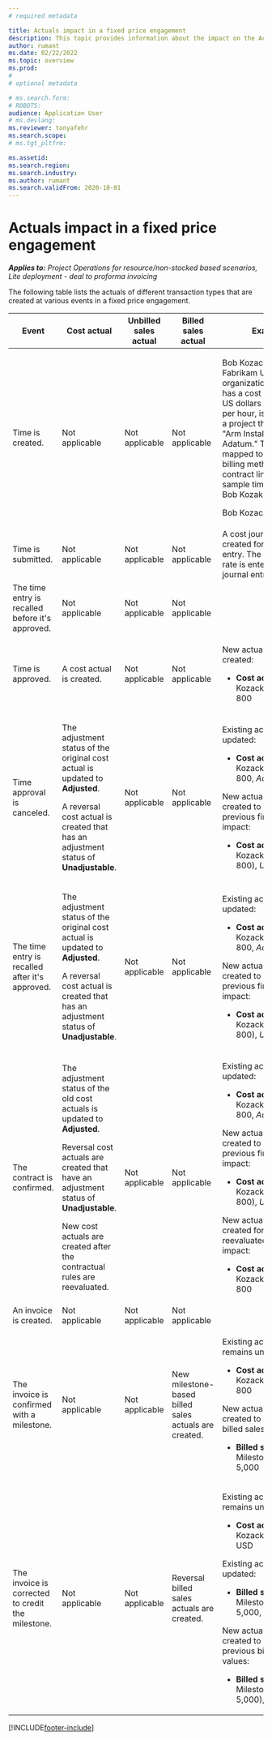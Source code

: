```yaml
---
# required metadata

title: Actuals impact in a fixed price engagement
description: This topic provides information about the impact on the Actuals table at various events during the lifecycle of a fixed price engagement in Microsoft Dynamics 365 Project Operations.
author: rumant
ms.date: 02/22/2022
ms.topic: overview
ms.prod: 
#
# optional metadata

# ms.search.form: 
# ROBOTS: 
audience: Application User
# ms.devlang: 
ms.reviewer: tonyafehr
ms.search.scope: 
# ms.tgt_pltfrm: 

ms.assetid: 
ms.search.region: 
ms.search.industry: 
ms.author: rumant
ms.search.validFrom: 2020-10-01
---
```


# Actuals impact in a fixed price engagement

_**Applies to:** Project Operations for resource/non-stocked based scenarios, Lite deployment - deal to proforma invoicing_

The following table lists the actuals of different transaction types that are created at various events in a fixed price engagement.

| Event | Cost actual | Unbilled sales actual | Billed sales actual | Example |
|---|---|---|---|---|
| Time is created. | Not applicable | Not applicable | Not applicable | <p>Bob Kozack, from the Fabrikam US organizational unit that has a cost rate of 100 US dollars (USD 100) per hour, is working on a project that is named "Arm Installation at Adatum." This project is mapped to a fixed price billing method on the contract line. Here is a sample time entry from Bob Kozak:</p><p>Bob Kozack - 8 hours</p> |
| Time is submitted. | Not applicable | Not applicable | Not applicable | A cost journal line is created for the time entry. The default cost rate is entered in the journal entry. |
| The time entry is recalled before it's approved. | Not applicable | Not applicable | Not applicable | |
| Time is approved. | A cost actual is created. | Not applicable | Not applicable | <p>New actual that is created:</p><ul><li>**Cost actual:** Bob Kozack, 8 hr, USD 800</li></ul> |
| Time approval is canceled. | <p>The adjustment status of the original cost actual is updated to **Adjusted**.</p><p>A reversal cost actual is created that has an adjustment status of **Unadjustable**.</p> | Not applicable | Not applicable | <p>Existing actual that is updated:</p><ul><li>**Cost actual:** Bob Kozack, 8 hr, USD 800, *Adjusted*</li></ul><p>New actual that is created to reverse the previous financial impact:</p><ul><li>**Cost actual:** Bob Kozack, (8 hr), (USD 800), *Unadjustable*</li></ul> |
| The time entry is recalled after it's approved. | <p>The adjustment status of the original cost actual is updated to **Adjusted**.</p><p>A reversal cost actual is created that has an adjustment status of **Unadjustable**.</p> | Not applicable | Not applicable | <p>Existing actual that is updated:</p><ul><li>**Cost actual:** Bob Kozack, 8 hr, USD 800, *Adjusted*</li></ul><p>New actual that is created to reverse the previous financial impact:</p><ul><li>**Cost actual:** Bob Kozack, (8 hr), (USD 800), *Unadjustable*</li></ul> |
| The contract is confirmed. | <p>The adjustment status of the old cost actuals is updated to **Adjusted**.</p><p>Reversal cost actuals are created that have an adjustment status of **Unadjustable**.</p><p>New cost actuals are created after the contractual rules are reevaluated.</p> | Not applicable | Not applicable | <p>Existing actual that is updated:</p><ul><li>**Cost actual:** Bob Kozack, 8 hr, USD 800, *Adjusted*</li></ul><p>New actual that is created to reverse the previous financial impact:</p><ul><li>**Cost actual:** Bob Kozack, (8 hr), (USD 800), *Unadjustable*</li></ul><p>New actual that is created for the reevaluated financial impact:</p><ul><li>**Cost actual:** Bob Kozack, 8 hr, USD 800</li></ul> |
| An invoice is created. | Not applicable | Not applicable | Not applicable | |
| The invoice is confirmed with a milestone. | Not applicable | Not applicable | New milestone-based billed sales actuals are created. | <p>Existing actual that remains unchanged:</p><ul><li>**Cost actual:** Bob Kozack, 8 hr, USD 800</li></ul><p>New actual that is created to record the billed sales values:</p><ul><li>**Billed sales actual:** Milestone, USD 5,000</li></ul> |
| The invoice is corrected to credit the milestone. | Not applicable | Not applicable | Reversal billed sales actuals are created. | <p>Existing actual that remains unchanged:</p><ul><li>**Cost actual:** Bob Kozack, 8 hr, 800 USD</li></ul><p>Existing actual that is updated:</p><ul><li>**Billed sales actual:** Milestone, USD 5,000, *Adjusted*</li></ul><p>New actual that is created to reverse the previous billed sales values:</p><ul><li>**Billed sales actual:** Milestone, (USD 5,000),*Unadjustable*</li></ul> |

[!INCLUDE[footer-include](../includes/footer-banner.md)]
